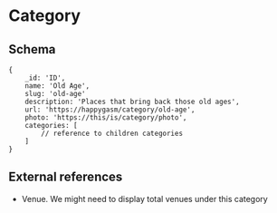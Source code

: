 
# Category


## Schema

```
{
    _id: 'ID',
    name: 'Old Age',
    slug: 'old-age'
    description: 'Places that bring back those old ages',
    url: 'https://happygasm/category/old-age',
    photo: 'https://this/is/category/photo',
    categories: [
        // reference to children categories
    ]
}
```

## External references

* Venue. We might need to display total venues under this category

